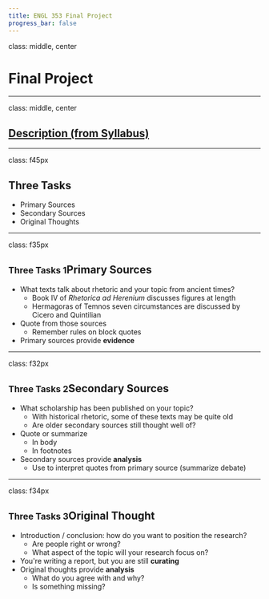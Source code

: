```yaml
---
title: ENGL 353 Final Project
progress_bar: false
---
```

class: middle, center

# Final Project
---
class: middle, center
## [Description (from Syllabus)](https://oncomouse.github.io/courses/2021/engl353fall2021)
---
class: f45px
## Three Tasks

* Primary Sources
* Secondary Sources
* Original Thoughts
---
class: f35px
## <small>Three Tasks 1</small>Primary Sources

* What texts talk about rhetoric and your topic from ancient times?
	* Book IV of *Rhetorica ad Herenium* discusses figures at length
	* Hermagoras of Temnos seven circumstances are discussed by Cicero and Quintilian
* Quote from those sources
	* Remember rules on block quotes
* Primary sources provide **evidence**
---
class: f32px
## <small>Three Tasks 2</small>Secondary Sources

* What scholarship has been published on your topic?
	* With historical rhetoric, some of these texts may be quite old
	* Are older secondary sources still thought well of?
* Quote or summarize
	* In body
	* In footnotes
* Secondary sources provide **analysis**
	* Use to interpret quotes from primary source (summarize debate)
---
class: f34px
## <small>Three Tasks 3</small>Original Thought

* Introduction / conclusion: how do you want to position the research?
	* Are people right or wrong?
	* What aspect of the topic will your research focus on?
* You're writing a report, but you are still **curating**
* Original thoughts provide **analysis**
	* What do you agree with and why?
	* Is something missing?
